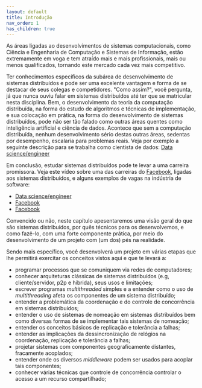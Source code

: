 ```yaml
---
layout: default
title: Introdução
nav_order: 1
has_children: true
---
```


As áreas ligadas ao desenvolvimentos de sistemas computacionais, como Ciência e Engenharia de Computação e Sistemas de Informação, estão extremamente em voga e tem atraído mais e mais profissionais, mais ou menos qualificados, tornando este mercado cada vez mais competitivo.

Ter conhecimentos específicos da subárea de desenvolvimento de sistemas distribuídos e pode ser uma excelente vantagem e forma de se destacar de seus colegas e competidores.
"Como assim?", você pergunta, já que nunca ouviu falar em sistemas distribuídos até ter que se matricular nesta disciplina.
Bem, o desenvolvimento da teoria da computação distribuída, na forma do estudo de algoritmos e técnicas de implementação, e sua colocação em prática, na forma do desenvolvimento de sistemas distribuídos, pode não ser tão falado como outras áreas quentes como inteligência artificial e ciência de dados.
Acontece que sem a computação distribuída, nenhum desenvolvimento sério destas outras áreas, sedentas por desempenho, escalaria para problemas reais. Veja por exemplo a seguinte descrição para se trabalha como cientista de dados: [Data science/engineer](https://www.quora.com/What-skills-are-expected-from-a-data-engineer-not-a-data-scientist)

Em conclusão, estudar sistemas distribuídos pode te levar a uma carreira promissora. 
Veja este vídeo sobre uma das carreiras do [Facebook](https://www.facebook.com/facebookcareers/videos/1747855735501113/), ligadas aos sistemas distribuídos, e alguns exemplos
de vagas na indústria de software:
* [Data science/engineer](https://www.quora.com/What-skills-are-expected-from-a-data-engineer-not-a-data-scientist)
* [Facebook](https://www.facebook.com/facebookcareers/videos/1747855735501113/)
* [Facebook](https://www.facebook.com/facebookcareers/videos/1747855735501113/)

Convencido ou não, neste capítulo apesentaremos uma visão geral do que são sistemas distribuídos, por quês técnicos para os desenvolvemos, e como fazê-lo, com uma forte componente prática, por meio do desenvolvimento de um projeto com (um dos) pés na realidade.

Sendo mais específico, você desenvolverá um projeto em várias etapas que lhe permitirá exercitar os conceitos vistos aqui e que te levará a:
* programar processos que se comuniquem via redes de computadores;
* conhecer arquiteturas clássicas de sistemas distribuídos (e.g, cliente/servidor, p2p e híbrida), seus usos e limitações;
* escrever programas *multithreaded* simples e a entender como o uso de *multithreading* afeta os componentes de um sistema distribuído;
* entender a problemática da coordenação e do controle de concorrência em sistemas distribuídos;
* entender o uso de sistemas de nomeação em sistemas distribuídos bem como diversas formas de se implementar tais sistemas de nomeação;
* entender os conceitos básicos de replicação e tolerância a falhas;
* entender as implicações da dessincronização de relógios na coordenação, replicação e tolerância a falhas;
* projetar sistemas com componentes geograficamente distantes, fracamente acoplados;
* entender onde os diversos *middleware* podem ser usados para acoplar tais componentes;
* conhecer várias técnicas que controle de concorrência controlar o acesso a um recurso compartilhado;